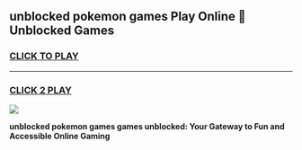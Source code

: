 
## unblocked pokemon games Play Online 👋 Unblocked Games
<h3>
<a href="https://premium.freeplayer.one?title=unblocked_pokemon_games&ref=19F">CLICK TO PLAY</a></h3>
<hr>

<h3>
<a href="https://premium.freeplayer.one?title=unblocked_pokemon_games&ref=19F">CLICK 2 PLAY</a>
  
</h3>

<a href="https://premium.freeplayer.one?title=unblocked_pokemon_games&ref=19F"><img src="https://clearcache.store/games.png"></a>


**unblocked pokemon games games unblocked: Your Gateway to Fun and Accessible Online Gaming**
